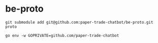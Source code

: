 # be-proto

```
git submodule add git@github.com:paper-trade-chatbot/be-proto.git proto
```

```
go env -w GOPRIVATE=github.com/paper-trade-chatbot
``` 